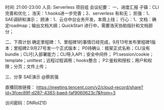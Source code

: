 时间: 21:00-23:00 人员: Serverless 项目组 
会议纪要：
一、进度汇报 
子镇：CLI完善和优化；
浩天：1.hooks进一步完善；2、serverless 有和无；
凯强：1、SAE调研和演示；
顾涛：1、云仓中台业务开发，本周上线；
行心：1、文档：确定roadmap；输出文档大纲；QuickStart 进行中，需要浩天协助指针和文档部分；

二、下周计划 
确定里程碑：1、里程碑1的事情已经完成，9月13号发布里程碑1版本；里程碑2:9月27号发一个正式版本；
P0待确认：框架正式名称；CLI没有bundle；CLI引入部署能力；CLI导入API；安全中间件；
P1:session/cookie；template；unittest；远程过程调用；hooks整合；
P2:鉴权和授权；用户和权限；分页；文件上传；

三、分享
SAE演示 @蔡凯强

直播回放链接：
https://meeting.tencent.com/v2/cloud-record/share?id=3fcec89f-d287-4383-baed-faf9060623c7&from=3

访问密码：DNRolZ1D
